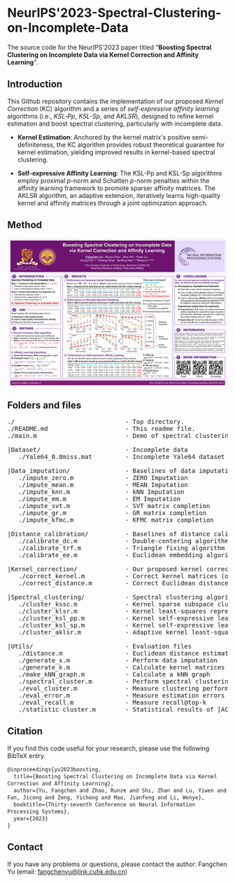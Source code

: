 # NeurIPS'2023-Spectral-Clustering-on-Incomplete-Data

The source code for the NeurIPS'2023 paper titled "**Boosting Spectral Clustering on Incomplete Data via Kernel Correction and Affinity Learning**".

## Introduction

This Github repository contains the implementation of our proposed *Kernel Correction* (KC) algorithm and a series of *self-expressive affinity learning* algorithms (i.e., *KSL-Pp*, *KSL-Sp*, and *AKLSR*), designed to refine kernel estimation and boost spectral clustering, particularly with incomplete data.

- **Kernel Estimation**: Anchored by the kernel matrix's positive semi-definiteness, the KC algorithm provides robust theoretical guarantee for kernel estimation, yielding improved results in kernel-based spectral clustering.

- **Self-expressive Affinity Learning**: The KSL-Pp and KSL-Sp algorithms employ proximal $p$-norm and Schatten $p$-norm penalties within the affinity learning framework to promote sparser affinity matrices. The AKLSR algorithm, an adaptive extension, iteratively learns high-quality kernel and affinity matrices through a joint optimization approach.

## Method

<p align="center">
    <img src="./Fig/NeurIPS2023_poster.png" width="800">
</p>

## Folders and files

<pre>
./                              - Top directory.
./README.md                     - This readme file.
./main.m                        - Demo of spectral clustering on incomplete data.

|Dataset/                       - Incomplete data
   ./Yale64_0.8miss.mat         - Incomplete Yale64 dataset with 80% random missing

|Data_imputation/               - Baselines of data imputation
   ./impute_zero.m              - ZERO Imputation 
   ./impute_mean.m              - MEAN Imputation
   ./impute_knn.m               - kNN Imputation
   ./impute_em.m                - EM Imputation
   ./impute_svt.m               - SVT matrix completion
   ./impute_gr.m                - GR matrix completion
   ./impute_kfmc.m              - KFMC matrix completion

|Distance_calibration/          - Baselines of distance calibration
   ./calibrate_dc.m             - Double-centering algorithm  
   ./calibrate_trf.m            - Triangle fixing algorithm
   ./calibrate_ee.m             - Euclidean embedding algorithm

|Kernel_correction/             - Our proposed kernel correction algorithm 
   ./correct_kernel.m           - Correct kernel matrices (ours)  
   ./correct_distance.m         - Correct Euclidean distance matrices (ours)

|Spectral_clustering/           - Spectral clustering algorithms
   ./cluster_kssc.m             - Kernel sparse subspace clustering
   ./cluster_klsr.m             - Kernel least-squares representation
   ./cluster_ksl_pp.m           - Kernel self-expressive learning with proximal p-norm (ours)
   ./cluster_ksl_sp.m           - Kernel self-expressive learning with Schatten p-norm (ours)
   ./cluster_aklsr.m            - Adaptive kernel least-squares representation (ours)

|Utils/                         - Evaluation files 
   ./distance.m                 - Euclidean distance estimation on incomplete data
   ./generate_x.m               - Perform data imputation
   ./generate_k.m               - Calculate kernel matrices
   ./make_kNN_graph.m           - Calculate a kNN graph
   ./spectral_cluster.m         - Perform spectral clustering algorithms
   ./eval_cluster.m             - Measure clustering performance by [ACC, NMI, PUR, ARI]
   ./eval_error.m               - Measure estimation errors
   ./eval_recall.m              - Measure recall@top-k
   ./statistic_cluster.m        - Statistical results of [ACC, NMI, PUR, ARI, RMSE, RE, Recall]
</pre>


## Citation

If you find this code useful for your research, please use the following BibTeX entry.

```
@inproceedings{yu2023boosting,
  title={Boosting Spectral Clustering on Incomplete Data via Kernel Correction and Affinity Learning},
  author={Yu, Fangchen and Zhao, Runze and Shi, Zhan and Lu, Yiwen and Fan, Jicong and Zeng, Yicheng and Mao, Jianfeng and Li, Wenye},
  booktitle={Thirty-seventh Conference on Neural Information Processing Systems},
  year={2023}
}
```

## Contact

If you have any problems or questions, please contact the author: Fangchen Yu (email: fangchenyu@link.cuhk.edu.cn)
